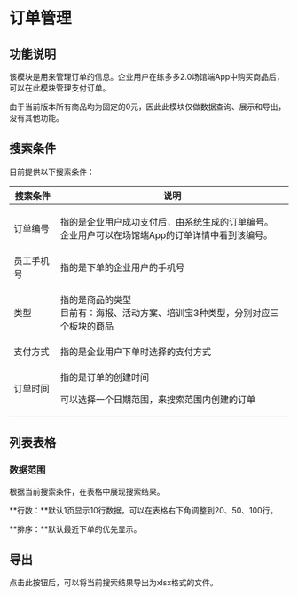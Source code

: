 # 订单管理

## 功能说明

该模块是用来管理订单的信息。企业用户在练多多2.0场馆端App中购买商品后，可以在此模块管理支付订单。

由于当前版本所有商品均为固定的0元，因此此模块仅做数据查询、展示和导出，没有其他功能。

## 搜索条件

目前提供以下搜索条件：

| 搜索条件  | 说明                                                           |
| ----- | ------------------------------------------------------------ |
| 订单编号  | <p>指的是企业用户成功支付后，由系统生成的订单编号。<br>企业用户可以在场馆端App的订单详情中看到该编号。</p> |
| 员工手机号 | 指的是下单的企业用户的手机号                                               |
| 类型    | <p>指的是商品的类型<br>目前有：海报、活动方案、培训宝3种类型，分别对应三个板块的商品</p>           |
| 支付方式  | 指的是企业用户下单时选择的支付方式                                            |
| 订单时间  | <p>指的是订单的创建时间</p><p>可以选择一个日期范围，来搜索范围内创建的订单</p>               |

## 列表表格

### 数据范围

根据当前搜索条件，在表格中展现搜索结果。

**行数：**默认1页显示10行数据，可以在表格右下角调整到20、50、100行。

**排序：**默认最近下单的优先显示。

## 导出

点击此按钮后，可以将当前搜索结果导出为xlsx格式的文件。
